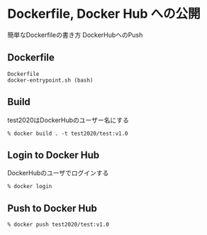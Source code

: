 # Dockerfile, Docker Hub への公開

簡単なDockerfileの書き方
DockerHubへのPush

## Dockerfile
```
Dockerfile
docker-entrypoint.sh (bash)
```

## Build
test2020はDockerHubのユーザー名にする
```
% docker build . -t test2020/test:v1.0
```

## Login to Docker Hub
DockerHubのユーザでログインする
```
% docker login
```

## Push to Docker Hub
```
% docker push test2020/test:v1.0
```

